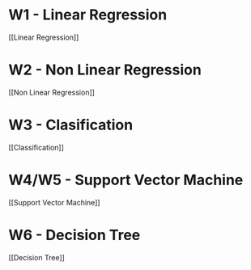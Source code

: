 # W1 - Linear Regression
[[Linear Regression]]

# W2 - Non Linear Regression
[[Non Linear Regression]]

# W3 - Clasification
[[Classification]]

# W4/W5 - Support Vector Machine
[[Support Vector Machine]]

# W6 - Decision Tree
[[Decision Tree]]